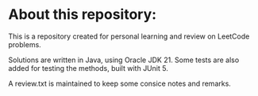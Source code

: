 
# About this repository:

This is a repository created for personal learning and review on LeetCode problems.

Solutions are written in Java, using Oracle JDK 21. Some tests are also added for testing the methods, built with JUnit 5.

A review.txt is maintained to keep some consice notes and remarks.
